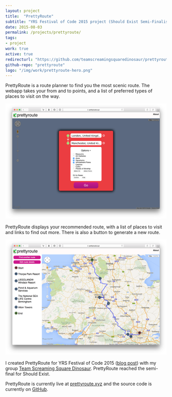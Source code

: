 ```yaml
---
layout: project
title:  "PrettyRoute"
subtitle: "YRS Festival of Code 2015 project (Should Exist Semi-Finalist) - a route planner to find you the most scenic route"
date: 2015-08-03
permalink: /projects/prettyroute/
tags:
- project
work: true
active: true
redirecturl: "https://github.com/teamscreamingsquaredinosaur/prettyroute"
github-repo: "prettyroute"
logo: "/img/work/prettyroute-hero.png"
---
```


PrettyRoute is a route planner to find you the most scenic route. The webapp takes your from and to points, and a list of preferred types of places to visit on the way.

![Screenshot](/img/work/prettyroute-screenshot.png)
 
PrettyRoute displays your recommended route, with a list of places to visit and links to find out more. There is also a button to generate a new route.

![Screenshot](/img/work/prettyroute-screenshot2.png)

I created PrettyRoute for YRS Festival of Code 2015 ([blog post](/blog/yrs2015/)) with my group [Team Screaming Square Dinosaur](https://github.com/teamscreamingsquaredinosaur). PrettyRoute reached the semi-final for Should Exist.

PrettyRoute is currently live at [prettyroute.xyz](https://prettyroute.xyz) and the source code is currently on [GitHub](https://github.com/teamscreamingsquaredinosaur/prettyroute).